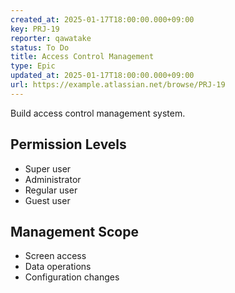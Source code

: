```yaml
---
created_at: 2025-01-17T18:00:00.000+09:00
key: PRJ-19
reporter: qawatake
status: To Do
title: Access Control Management
type: Epic
updated_at: 2025-01-17T18:00:00.000+09:00
url: https://example.atlassian.net/browse/PRJ-19
---
```


Build access control management system.

## Permission Levels
- Super user
- Administrator
- Regular user
- Guest user

## Management Scope
- Screen access
- Data operations
- Configuration changes
